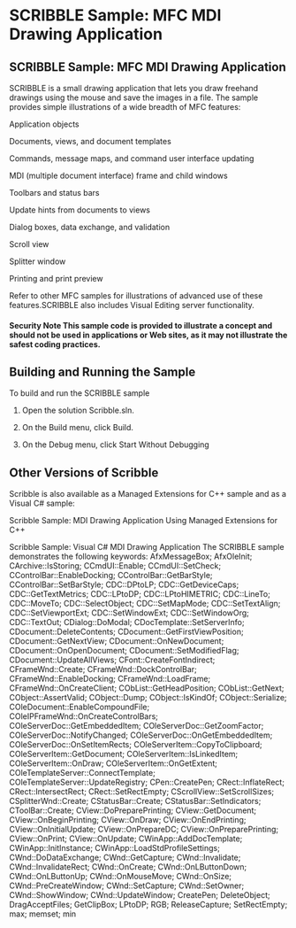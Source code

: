 # SCRIBBLE Sample: MFC MDI Drawing Application
## SCRIBBLE Sample: MFC MDI Drawing Application

SCRIBBLE is a small drawing application that lets you draw freehand drawings using the mouse and save the images in a file. The sample provides simple illustrations of a wide breadth of MFC features:  


Application objects


Documents, views, and document templates

Commands, message maps, and command user interface updating

MDI (multiple document interface) frame and child windows

Toolbars and status bars

Update hints from documents to views

Dialog boxes, data exchange, and validation

Scroll view

Splitter window

Printing and print preview

Refer to other MFC samples for illustrations of advanced use of these features.SCRIBBLE also includes Visual Editing server functionality.
#### Security Note This sample code is provided to illustrate a concept and should not be used in applications or Web sites, as it may not illustrate the safest coding practices.
## Building and Running the Sample

To build and run the SCRIBBLE sample

1. Open the solution Scribble.sln. 


2. On the Build menu, click Build. 


3. On the Debug menu, click Start Without Debugging


## Other Versions of Scribble

Scribble is also available as a Managed Extensions for C++ sample and as a Visual C# sample:  

Scribble Sample: MDI Drawing Application Using Managed Extensions for C++

Scribble Sample: Visual C# MDI Drawing Application
The SCRIBBLE sample demonstrates the following keywords:
AfxMessageBox; AfxOleInit; CArchive::IsStoring; CCmdUI::Enable; CCmdUI::SetCheck; CControlBar::EnableDocking; CControlBar::GetBarStyle; CControlBar::SetBarStyle; CDC::DPtoLP; CDC::GetDeviceCaps; CDC::GetTextMetrics; CDC::LPtoDP; CDC::LPtoHIMETRIC; CDC::LineTo; CDC::MoveTo; CDC::SelectObject; CDC::SetMapMode; CDC::SetTextAlign; CDC::SetViewportExt; CDC::SetWindowExt; CDC::SetWindowOrg; CDC::TextOut; CDialog::DoModal; CDocTemplate::SetServerInfo; CDocument::DeleteContents; CDocument::GetFirstViewPosition; CDocument::GetNextView; CDocument::OnNewDocument; CDocument::OnOpenDocument; CDocument::SetModifiedFlag; CDocument::UpdateAllViews; CFont::CreateFontIndirect; CFrameWnd::Create; CFrameWnd::DockControlBar; CFrameWnd::EnableDocking; CFrameWnd::LoadFrame; CFrameWnd::OnCreateClient; CObList::GetHeadPosition; CObList::GetNext; CObject::AssertValid; CObject::Dump; CObject::IsKindOf; CObject::Serialize; COleDocument::EnableCompoundFile; COleIPFrameWnd::OnCreateControlBars; COleServerDoc::GetEmbeddedItem; COleServerDoc::GetZoomFactor; COleServerDoc::NotifyChanged; COleServerDoc::OnGetEmbeddedItem; COleServerDoc::OnSetItemRects; COleServerItem::CopyToClipboard; COleServerItem::GetDocument; COleServerItem::IsLinkedItem; COleServerItem::OnDraw; COleServerItem::OnGetExtent; COleTemplateServer::ConnectTemplate; COleTemplateServer::UpdateRegistry; CPen::CreatePen; CRect::InflateRect; CRect::IntersectRect; CRect::SetRectEmpty; CScrollView::SetScrollSizes; CSplitterWnd::Create; CStatusBar::Create; CStatusBar::SetIndicators; CToolBar::Create; CView::DoPreparePrinting; CView::GetDocument; CView::OnBeginPrinting; CView::OnDraw; CView::OnEndPrinting; CView::OnInitialUpdate; CView::OnPrepareDC; CView::OnPreparePrinting; CView::OnPrint; CView::OnUpdate; CWinApp::AddDocTemplate; CWinApp::InitInstance; CWinApp::LoadStdProfileSettings; CWnd::DoDataExchange; CWnd::GetCapture; CWnd::Invalidate; CWnd::InvalidateRect; CWnd::OnCreate; CWnd::OnLButtonDown; CWnd::OnLButtonUp; CWnd::OnMouseMove; CWnd::OnSize; CWnd::PreCreateWindow; CWnd::SetCapture; CWnd::SetOwner; CWnd::ShowWindow; CWnd::UpdateWindow; CreatePen; DeleteObject; DragAcceptFiles; GetClipBox; LPtoDP; RGB; ReleaseCapture; SetRectEmpty; max; memset; min
